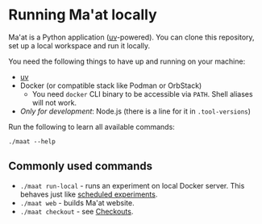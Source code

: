 # Running Ma'at locally

Ma'at is a Python application ([uv]-powered).
You can clone this repository, set up a local workspace and run it locally.

You need the following things to have up and running on your machine:

- [uv]
- Docker (or compatible stack like Podman or OrbStack)
    - You need `docker` CLI binary to be accessible via `PATH`.
      Shell aliases will not work.
- _Only for development_: Node.js (there is a line for it in `.tool-versions`)

Run the following to learn all available commands:

```shell
./maat --help
```

## Commonly used commands

- `./maat run-local` - runs an experiment on local Docker server.
  This behaves just like [scheduled experiments](./experiments.md#scheduling).
- `./maat web` - builds Ma'at website.
- `./maat checkout` - see [Checkouts](./checkouts.md).

[uv]: https://docs.astral.sh/uv/
